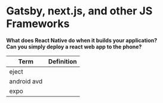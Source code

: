 # Gatsby, next.js, and other JS Frameworks

__What does React Native do when it builds your application?__  
__Can you simply deploy a react web app to the phone?__  

|Term | Definition |  
|---|---|
| eject | |
| android avd | |
| expo | |